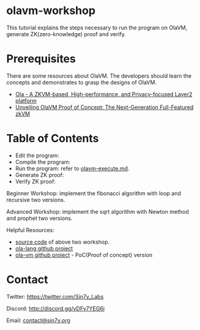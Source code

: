 # olavm-workshop

This tutorial explains the steps necessary to run the program on OlaVM, generate ZK(zero-knowledge) proof and verify.

# Prerequisites
There are some resources about OlaVM. The developers should learn the concepts and demonstrates to grasp the designs of OlaVM.

* [Ola - A ZKVM-based, High-performance, and Privacy-focused Layer2 platform](https://github.com/Sin7Y/olavm-whitepaper-v2/blob/master/Ola%20-%20A%20ZKVM-based%2C%20High-performance%2C%20and%20Privacy-focused%20Layer2%20platform.pdf)
* [Unveiling OlaVM Proof of Concept: The Next-Generation Full-Featured zkVM](https://medium.com/@sin7y/unveiling-olavm-proof-of-concept-the-next-generation-full-featured-zkvm-5840b27f8e4c)

# Table of Contents

* Edit the program: 
* Compile the program: 
* Run the program: refer to [olavm-execute.md](docs/olavm-execute.md).
* Generate ZK proof:
* Verify ZK proof:

Beginner Workshop: implement the fibonacci algorithm with loop and recursive two versions.

Advanced Workshop:  implement the sqrt algorithm with Newton method and prophet two versions.

Helpful Resources: 
* [source code](docs/ola-lang.md) of above two workshop.
* [ola-lang github project](https://github.com/Sin7Y/ola-lang.git) 
* [ola-vm github project](https://github.com/Sin7Y/olavm) - PoC(Proof of concept) version

# Contact
Twitter: https://twitter.com/Sin7y_Labs

Discord: http://discord.gg/vDFy7YEG6j

Email: contact@sin7y.org